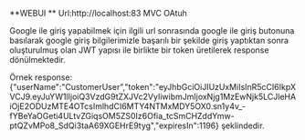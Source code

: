 ﻿**WEBUI **
Url:http://localhost:83
MVC 
OAtuh


Google ile giriş yapabilmek için ilgili url sonrasında google ile giriş butonuna basılarak google giriş bilgilerimizle başarılı bir şekilde giriş yaptıktan sonra oluşturulmuş olan JWT yapısı ile birlikte bir token üretilerek response dönülmektedir.


Örnek response: {"userName":"CustomerUser","token":"eyJhbGciOiJIUzUxMiIsInR5cCI6IkpXVCJ9.eyJuYW1lIjoiQ3VzdG9tZXJVc2VyIiwibmJmIjoxNjg1MzEwNjk5LCJleHAiOjE2ODUzMTE4OTcsImlhdCI6MTY4NTMxMDY5OX0.sn1y4v_-fYBeYaOGeti4ULtvZGiqsOM5ZS0Iz6Ofia_tcSmCHZddYmw-ptQZvMPo8_SdQi3taA69XGEHrE9tyg","expiresIn":1196}
şeklindedir.
